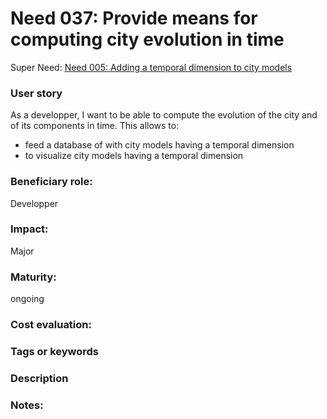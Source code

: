 # Need 037: Provide means for computing city evolution in time

Super Need: [Need 005: Adding a temporal dimension to city models](Need005.md)

### User story

As a developper, I want to be able to compute the evolution of the city and of its components in time. This allows to: 
  * feed a database of with city models having a temporal dimension
  * to visualize city models having a temporal dimension

### Beneficiary role: 
Developper

### Impact: 
Major

### Maturity:
ongoing

### Cost evaluation:

### Tags or keywords

### Description

### Notes:

